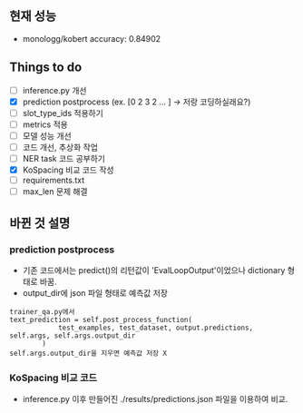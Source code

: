 ## 현재 성능
- monologg/kobert accuracy: 0.84902

## Things to do
- [ ] inference.py 개선
- [x] prediction postprocess (ex. [0 2 3 2 ... ] -> 저랑 코딩하실래요?)
- [ ] slot_type_ids 적용하기
- [ ] metrics 적용
- [ ] 모델 성능 개선
- [ ] 코드 개선, 추상화 작업
- [ ] NER task 코드 공부하기
- [x] KoSpacing 비교 코드 작성
- [ ] requirements.txt
- [ ] max_len 문제 해결

## 바뀐 것 설명
### prediction postprocess
- 기존 코드에서는 predict()의 리턴값이 'EvalLoopOutput'이었으나 dictionary 형태로 바꿈. 
- output_dir에 json 파일 형태로 예측값 저장

```
trainer_qa.py에서 
text_prediction = self.post_process_function(
            test_examples, test_dataset, output.predictions, self.args, self.args.output_dir
        )
self.args.output_dir을 지우면 예측값 저장 X
```

### KoSpacing 비교 코드
- inference.py 이후 만들어진 ./results/predictions.json 파일을 이용하여 비교.